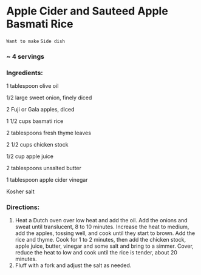 # Apple Cider and Sauteed Apple Basmati Rice

`Want to make` `Side dish`

### ~ 4 servings

### **Ingredients:**

1 tablespoon olive oil

1/2 large sweet onion, finely diced 

2 Fuji or Gala apples, diced 

1 1/2 cups basmati rice 

2 tablespoons fresh thyme leaves 

2 1/2 cups chicken stock 

1/2 cup apple juice 

2 tablespoons unsalted butter 

1 tablespoon apple cider vinegar 

Kosher salt 

### **Directions:**

1. Heat a Dutch oven over low heat and add the oil. Add the onions and sweat until translucent, 8 to 10 minutes. Increase the heat to medium, add the apples, tossing well, and cook until they start to brown. Add the rice and thyme. Cook for 1 to 2 minutes, then add the chicken stock, apple juice, butter, vinegar and some salt and bring to a simmer. Cover, reduce the heat to low and cook until the rice is tender, about 20 minutes.
2. Fluff with a fork and adjust the salt as needed.
